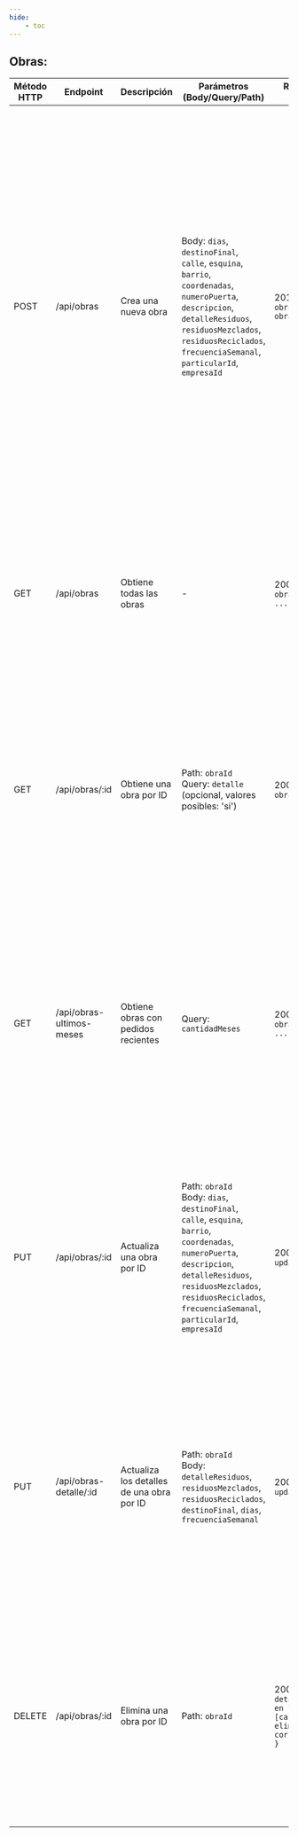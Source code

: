 ```yaml
---
hide:
    - toc
---
```


## Obras:

| Método HTTP | Endpoint                 | Descripción                               | Parámetros (Body/Query/Path)                                                                                                                                                                                                                | Respuesta Exitosa                                                         | Respuesta de Error                                                                                                                                                                                                                                                                                                                                                                                                                                                                                            | Token de Login   |
| ----------- | ------------------------ | ----------------------------------------- | ------------------------------------------------------------------------------------------------------------------------------------------------------------------------------------------------------------------------------------------- | ------------------------------------------------------------------------- | ------------------------------------------------------------------------------------------------------------------------------------------------------------------------------------------------------------------------------------------------------------------------------------------------------------------------------------------------------------------------------------------------------------------------------------------------------------------------------------------------------------- | ---------------- |
| POST        | /api/obras               | Crea una nueva obra                       | Body: `dias`, `destinoFinal`, `calle`, `esquina`, `barrio`, `coordenadas`, `numeroPuerta`, `descripcion`, `detalleResiduos`, `residuosMezclados`, `residuosReciclados`, `frecuenciaSemanal`, `particularId`, `empresaId`                    | 201 Created: `{ obra, obraDetalles }`                                     | 400 Bad Request: `{ error: 'La calle es obligatoria' }` <br>400 Bad Request: `{ error: 'La Obra debe pertenecer exclusivamente a una empresa o a un particular' }` <br>400 Bad Request: `{ error: 'Ese Particular no existe' }` <br>400 Bad Request: `{ error: 'Esa Empresa no existe' }` <br>500 Internal Server Error: `{ error: 'Error al crear la obra', detalle: [error details] }` <br>500 Internal Server Error: `{ error: 'Error al crear la obra', detalle: [error details], stack: [stack trace] }` | Requerido        |
| GET         | /api/obras               | Obtiene todas las obras                   | \-                                                                                                                                                                                                                                          | 200 OK: `[ obra1, obra2, ... ]`                                           | 500 Internal Server Error: `{ error: 'Error al obtener las obras', detalle: [error details] }` <br>500 Internal Server Error: `{ error: 'Error al obtener las obras', detalle: [error details], stack: [stack trace] }`                                                                                                                                                                                                                                                                                       | Requerido        |
| GET         | /api/obras/:id           | Obtiene una obra por ID                   | Path: `obraId` <br>Query: `detalle` (opcional, valores posibles: 'si')                                                                                                                                                                      | 200 OK: `{ obra }`                                                        | 404 Not Found: `{ error: 'Obra no encontrada' }` <br>500 Internal Server Error: `{ error: 'Error al obtener la obra', detalle: [error details] }` <br>500 Internal Server Error: `{ error: 'Error al obtener la obra', detalle: [error details], stack: [stack trace] }`                                                                                                                                                                                                                                      | Requerido        |
| GET         | /api/obras-ultimos-meses | Obtiene obras con pedidos recientes       | Query: `cantidadMeses`                                                                                                                                                                                                                      | 200 OK: `[ obra1, obra2, ... ]`                                           | 400 Bad Request: `{ error: 'La cantidad de meses debe ser mayor a 0' }` <br>500 Internal Server Error: `{ error: 'Error al obtener obras con pedidos recientes', detalle: [error details] }` <br>500 Internal Server Error: `{ error: 'Error al obtener obras con pedidos recientes', detalle: [error details] }`                                                                                                                                                                                             | Requerido        |
| PUT         | /api/obras/:id           | Actualiza una obra por ID                 | Path: `obraId` <br>Body: `dias`, `destinoFinal`, `calle`, `esquina`, `barrio`, `coordenadas`, `numeroPuerta`, `descripcion`, `detalleResiduos`, `residuosMezclados`, `residuosReciclados`, `frecuenciaSemanal`, `particularId`, `empresaId` | 200 OK: `{ updatedObra }`                                                 | 404 Not Found: `{ error: 'Obra no encontrada' }` <br>500 Internal Server Error: `{ error: 'Error al actualizar la obra', detalle: [error details] }` <br>500 Internal Server Error: `{ error: 'Error al actualizar la obra', detalle: [error details], stack: [stack trace] }`                                                                                                                                                                                                                                | Requerido        |
| PUT         | /api/obras-detalle/:id   | Actualiza los detalles de una obra por ID | Path: `obraId` <br>Body: `detalleResiduos`, `residuosMezclados`, `residuosReciclados`, `destinoFinal`, `dias`, `frecuenciaSemanal`                                                                                                          | 200 OK: `{ updatedObra }`                                                 | 404 Not Found: `{ error: 'Obra no encontrada' }` <br>500 Internal Server Error: `{ error: 'Error al actualizar los detalles de la obra', detalle: [error details] }` <br>500 Internal Server Error: `{ error: 'Error al actualizar los detalles de la obra', detalle: [error details], stack: [stack trace] }`                                                                                                                                                                                                | Requerido        |
| DELETE      | /api/obras/:id           | Elimina una obra por ID                   | Path: `obraId`                                                                                                                                                                                                                              | 200 OK: `{ detalle: 'Obra en la calle [calle] eliminada correctamente' }` | 404 Not Found: `{ error: 'La Obra no existe' }` <br>500 Internal Server Error: `{ error: 'Error al eliminar la obra', detalle: [error details] }` <br>500 Internal Server Error: `{ error: 'Error al eliminar la obra', detalle: [error details], stack: [stack trace] }`                                                                                                                                                                                                                                     | Requerido(Admin) |
